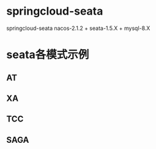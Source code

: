 # springcloud-seata
springcloud-seata
nacos-2.1.2 + seata-1.5.X + mysql-8.X
# seata各模式示例
## AT
## XA
## TCC
## SAGA
